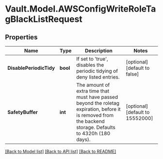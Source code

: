 # Vault.Model.AWSConfigWriteRoleTagBlackListRequest

## Properties

Name | Type | Description | Notes
------------ | ------------- | ------------- | -------------
**DisablePeriodicTidy** | **bool** | If set to &#x27;true&#x27;, disables the periodic tidying of deny listed entries. | [optional] [default to false]
**SafetyBuffer** | **int** | The amount of extra time that must have passed beyond the roletag expiration, before it is removed from the backend storage. Defaults to 4320h (180 days). | [optional] [default to 15552000]


[[Back to Model list]](../README.md#documentation-for-models) [[Back to API list]](../README.md#documentation-for-api-endpoints) [[Back to README]](../README.md)

